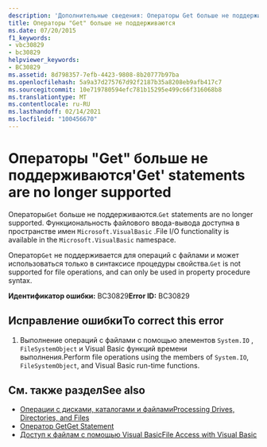 ```yaml
---
description: 'Дополнительные сведения: Операторы Get больше не поддерживаются.'
title: Операторы "Get" больше не поддерживаются
ms.date: 07/20/2015
f1_keywords:
- vbc30829
- bc30829
helpviewer_keywords:
- BC30829
ms.assetid: 8d798357-7efb-4423-9808-8b20777b97ba
ms.openlocfilehash: 5a9a37d275767d92f2187b35a8208eb9afb417c7
ms.sourcegitcommit: 10e719780594efc781b15295e499c66f316068b8
ms.translationtype: MT
ms.contentlocale: ru-RU
ms.lasthandoff: 02/14/2021
ms.locfileid: "100456670"
---
```

# <a name="get-statements-are-no-longer-supported"></a><span data-ttu-id="317f8-103">Операторы "Get" больше не поддерживаются</span><span class="sxs-lookup"><span data-stu-id="317f8-103">'Get' statements are no longer supported</span></span>

<span data-ttu-id="317f8-104">Операторы`Get` больше не поддерживаются.</span><span class="sxs-lookup"><span data-stu-id="317f8-104">`Get` statements are no longer supported.</span></span> <span data-ttu-id="317f8-105">Функциональность файлового ввода-вывода доступна в пространстве имен `Microsoft.VisualBasic` .</span><span class="sxs-lookup"><span data-stu-id="317f8-105">File I/O functionality is available in the `Microsoft.VisualBasic` namespace.</span></span>  
  
 <span data-ttu-id="317f8-106">Оператор`Get` не поддерживается для операций с файлами и может использоваться только в синтаксисе процедуры свойства.</span><span class="sxs-lookup"><span data-stu-id="317f8-106">`Get` is not supported for file operations, and can only be used in property procedure syntax.</span></span>  
  
 <span data-ttu-id="317f8-107">**Идентификатор ошибки:** BC30829</span><span class="sxs-lookup"><span data-stu-id="317f8-107">**Error ID:** BC30829</span></span>  
  
## <a name="to-correct-this-error"></a><span data-ttu-id="317f8-108">Исправление ошибки</span><span class="sxs-lookup"><span data-stu-id="317f8-108">To correct this error</span></span>  
  
1. <span data-ttu-id="317f8-109">Выполнение операций с файлами с помощью элементов `System.IO` , `FileSystemObject` и Visual Basic функций времени выполнения.</span><span class="sxs-lookup"><span data-stu-id="317f8-109">Perform file operations using the members of `System.IO`, `FileSystemObject`, and Visual Basic run-time functions.</span></span>  
  
## <a name="see-also"></a><span data-ttu-id="317f8-110">См. также раздел</span><span class="sxs-lookup"><span data-stu-id="317f8-110">See also</span></span>

- [<span data-ttu-id="317f8-111">Операции с дисками, каталогами и файлами</span><span class="sxs-lookup"><span data-stu-id="317f8-111">Processing Drives, Directories, and Files</span></span>](../developing-apps/programming/drives-directories-files/index.md)
- [<span data-ttu-id="317f8-112">Оператор Get</span><span class="sxs-lookup"><span data-stu-id="317f8-112">Get Statement</span></span>](../language-reference/statements/get-statement.md)
- [<span data-ttu-id="317f8-113">Доступ к файлам с помощью Visual Basic</span><span class="sxs-lookup"><span data-stu-id="317f8-113">File Access with Visual Basic</span></span>](../developing-apps/programming/drives-directories-files/file-access.md)
